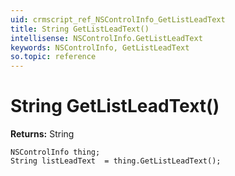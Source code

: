 ```yaml
---
uid: crmscript_ref_NSControlInfo_GetListLeadText
title: String GetListLeadText()
intellisense: NSControlInfo.GetListLeadText
keywords: NSControlInfo, GetListLeadText
so.topic: reference
---
```


# String GetListLeadText()

**Returns:** String

```crmscript
NSControlInfo thing;
String listLeadText  = thing.GetListLeadText();
```

